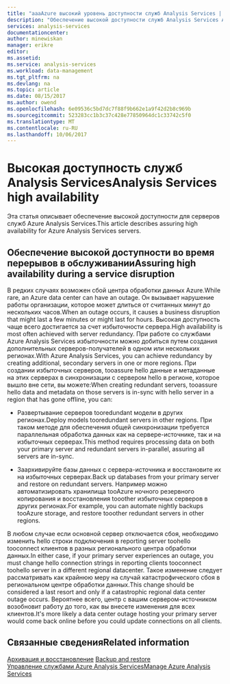 ```yaml
---
title: "aaaAzure высокий уровень доступности служб Analysis Services | Документы Microsoft"
description: "Обеспечение высокой доступности служб Analysis Services Azure."
services: analysis-services
documentationcenter: 
author: minewiskan
manager: erikre
editor: 
ms.assetid: 
ms.service: analysis-services
ms.workload: data-management
ms.tgt_pltfrm: na
ms.devlang: na
ms.topic: article
ms.date: 08/15/2017
ms.author: owend
ms.openlocfilehash: 6e09536c5bd7dc7f88f9b662e1a9f42d2b8c969b
ms.sourcegitcommit: 523283cc1b3c37c428e77850964dc1c33742c5f0
ms.translationtype: MT
ms.contentlocale: ru-RU
ms.lasthandoff: 10/06/2017
---
```

# <a name="analysis-services-high-availability"></a><span data-ttu-id="a96d5-103">Высокая доступность служб Analysis Services</span><span class="sxs-lookup"><span data-stu-id="a96d5-103">Analysis Services high availability</span></span>
<span data-ttu-id="a96d5-104">Эта статья описывает обеспечение высокой доступности для серверов служб Azure Analysis Services.</span><span class="sxs-lookup"><span data-stu-id="a96d5-104">This article describes assuring high availability for Azure Analysis Services servers.</span></span> 


## <a name="assuring-high-availability-during-a-service-disruption"></a><span data-ttu-id="a96d5-105">Обеспечение высокой доступности во время перерывов в обслуживании</span><span class="sxs-lookup"><span data-stu-id="a96d5-105">Assuring high availability during a service disruption</span></span>
<span data-ttu-id="a96d5-106">В редких случаях возможен сбой центра обработки данных Azure.</span><span class="sxs-lookup"><span data-stu-id="a96d5-106">While rare, an Azure data center can have an outage.</span></span> <span data-ttu-id="a96d5-107">Он вызывает нарушение работы организации, которое может длиться от считанных минут до нескольких часов.</span><span class="sxs-lookup"><span data-stu-id="a96d5-107">When an outage occurs, it causes a business disruption that might last a few minutes or might last for hours.</span></span> <span data-ttu-id="a96d5-108">Высокая доступность чаще всего достигается за счет избыточности сервера.</span><span class="sxs-lookup"><span data-stu-id="a96d5-108">High availability is most often achieved with server redundancy.</span></span> <span data-ttu-id="a96d5-109">При работе со службами Azure Analysis Services избыточности можно добиться путем создания дополнительных серверов-получателей в одном или нескольких регионах.</span><span class="sxs-lookup"><span data-stu-id="a96d5-109">With Azure Analysis Services, you can achieve redundancy by creating additional, secondary servers in one or more regions.</span></span> <span data-ttu-id="a96d5-110">При создании избыточных серверов, tooassure hello данные и метаданные на этих серверах в синхронизации с сервером hello в регионе, которое вышло вне сети, вы можете:</span><span class="sxs-lookup"><span data-stu-id="a96d5-110">When creating redundant servers, tooassure hello data and metadata on those servers is in-sync with hello server in a region that has gone offline, you can:</span></span>

* <span data-ttu-id="a96d5-111">Развертывание серверов tooredundant модели в других регионах.</span><span class="sxs-lookup"><span data-stu-id="a96d5-111">Deploy models tooredundant servers in other regions.</span></span> <span data-ttu-id="a96d5-112">При таком методе для обеспечения общей синхронизации требуется параллельная обработка данных как на сервере-источнике, так и на избыточных серверах.</span><span class="sxs-lookup"><span data-stu-id="a96d5-112">This method requires processing data on both your primary server and redundant servers in-parallel, assuring all servers are in-sync.</span></span>

* <span data-ttu-id="a96d5-113">Заархивируйте базы данных с сервера-источника и восстановите их на избыточных серверах.</span><span class="sxs-lookup"><span data-stu-id="a96d5-113">Back up databases from your primary server and restore on redundant servers.</span></span> <span data-ttu-id="a96d5-114">Например можно автоматизировать хранилища tooAzure ночного резервного копирования и восстановления tooother избыточных серверов в других регионах.</span><span class="sxs-lookup"><span data-stu-id="a96d5-114">For example, you can automate nightly backups tooAzure storage, and restore tooother redundant servers in other regions.</span></span> 

<span data-ttu-id="a96d5-115">В любом случае если основной сервер отключается сбоя, необходимо изменить hello строки подключения в reporting server toohello tooconnect клиентов в разных регионального центра обработки данных.</span><span class="sxs-lookup"><span data-stu-id="a96d5-115">In either case, if your primary server experiences an outage, you must change hello connection strings in reporting clients tooconnect toohello server in a different regional datacenter.</span></span> <span data-ttu-id="a96d5-116">Такое изменение следует рассматривать как крайнюю меру на случай катастрофического сбоя в региональном центре обработки данных.</span><span class="sxs-lookup"><span data-stu-id="a96d5-116">This change should be considered a last resort and only if a catastrophic regional data center outage occurs.</span></span> <span data-ttu-id="a96d5-117">Вероятнее всего, центр с вашим сервером-источником возобновит работу до того, как вы внесете изменения для всех клиентов.</span><span class="sxs-lookup"><span data-stu-id="a96d5-117">It's more likely a data center outage hosting your primary server would come back online before you could update connections on all clients.</span></span> 



## <a name="related-information"></a><span data-ttu-id="a96d5-118">Связанные сведения</span><span class="sxs-lookup"><span data-stu-id="a96d5-118">Related information</span></span>
<span data-ttu-id="a96d5-119">[Архивация и восстановление](analysis-services-backup.md) </span><span class="sxs-lookup"><span data-stu-id="a96d5-119">[Backup and restore](analysis-services-backup.md) </span></span>  
[<span data-ttu-id="a96d5-120">Управление службами Azure Analysis Services</span><span class="sxs-lookup"><span data-stu-id="a96d5-120">Manage Azure Analysis Services</span></span>](analysis-services-manage.md) 

